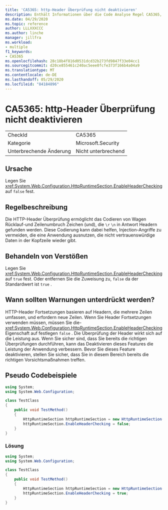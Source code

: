 ```yaml
---
title: 'CA5365: http-Header Überprüfung nicht deaktivieren'
description: Enthält Informationen über die Code Analyse Regel CA5365, einschließlich der Gründe, der Behebung von Verstößen und der Zeit, zu der Sie unterdrückt werden soll.
ms.date: 04/29/2020
ms.topic: reference
author: LLLXXXCCC
ms.author: linche
manager: jillfra
ms.workload:
- multiple
f1_keywords:
- CA5365
ms.openlocfilehash: 28c18b4f816d0531dcd32b273fd9847f33e04cc1
ms.sourcegitcommit: d20ce855461c240ac5eee0fcfe373f166b4a04a9
ms.translationtype: MT
ms.contentlocale: de-DE
ms.lasthandoff: 05/29/2020
ms.locfileid: "84184896"
---
```

# <a name="ca5365-do-not-disable-http-header-checking"></a>CA5365: http-Header Überprüfung nicht deaktivieren

|||
|-|-|
|CheckId|CA5365|
|Kategorie|Microsoft.Security|
|Unterbrechende Änderung|Nicht unterbrechend|

## <a name="cause"></a>Ursache

Legen Sie <xref:System.Web.Configuration.HttpRuntimeSection.EnableHeaderChecking> auf `false` fest.

## <a name="rule-description"></a>Regelbeschreibung

Die HTTP-Header Überprüfung ermöglicht das Codieren von Wagen Rücklauf-und Zeilenumbruch Zeichen (und), die `\r` `\n` in Antwort Headern gefunden werden. Diese Codierung kann dabei helfen, Injection-Angriffe zu vermeiden, die eine Anwendung ausnutzen, die nicht vertrauenswürdige Daten in der Kopfzeile wieder gibt.

## <a name="how-to-fix-violations"></a>Behandeln von Verstößen

Legen Sie <xref:System.Web.Configuration.HttpRuntimeSection.EnableHeaderChecking> auf `true` fest. Oder entfernen Sie die Zuweisung zu, `false` da der Standardwert ist `true` .

## <a name="when-to-suppress-warnings"></a>Wann sollten Warnungen unterdrückt werden?

HTTP-Header Fortsetzungen basieren auf Headern, die mehrere Zeilen umfassen, und erfordern neue Zeilen. Wenn Sie Header Fortsetzungen verwenden müssen, müssen Sie die- <xref:System.Web.Configuration.HttpRuntimeSection.EnableHeaderChecking> Eigenschaft auf festlegen `false` . Die Überprüfung der Header wirkt sich auf die Leistung aus. Wenn Sie sicher sind, dass Sie bereits die richtigen Überprüfungen durchführen, kann das Deaktivieren dieses Features die Leistung der Anwendung verbessern. Bevor Sie dieses Feature deaktivieren, stellen Sie sicher, dass Sie in diesem Bereich bereits die richtigen Vorsichtsmaßnahmen treffen.

## <a name="pseudo-code-examples"></a>Pseudo Codebeispiele

```csharp
using System;
using System.Web.Configuration;

class TestClass
{
    public void TestMethod()
    {
        HttpRuntimeSection httpRuntimeSection = new HttpRuntimeSection();
        httpRuntimeSection.EnableHeaderChecking = false;
    }
}
```

### <a name="solution"></a>Lösung

```csharp
using System;
using System.Web.Configuration;

class TestClass
{
    public void TestMethod()
    {
        HttpRuntimeSection httpRuntimeSection = new HttpRuntimeSection();
        httpRuntimeSection.EnableHeaderChecking = true;
    }
}
```
